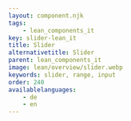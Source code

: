 ```yaml
---
layout: component.njk
tags: 
    - lean_components_it
key: slider-lean_it
title: Slider
alternativetitle: Slider
parent: lean_components_it
image: lean/overview/slider.webp
keywords: slider, range, input
order: 240
availablelanguages: 
    - de
    - en
---
```

